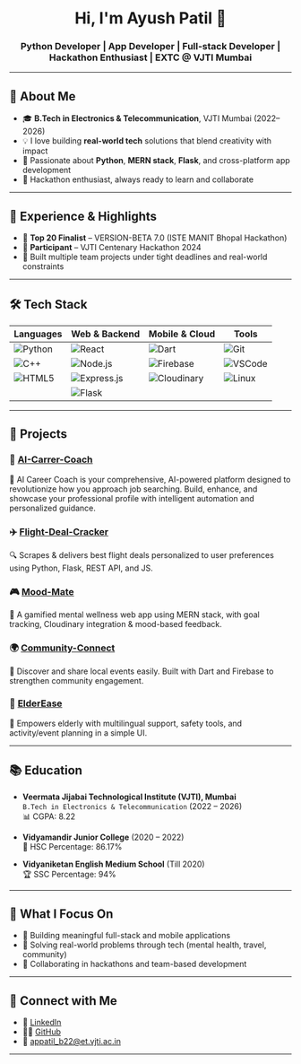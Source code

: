 <h1 align="center">Hi, I'm Ayush Patil 👋</h1>
<h3 align="center">Python Developer | App Developer | Full-stack Developer | Hackathon Enthusiast | EXTC @ VJTI Mumbai</h3>

---

## 🧠 About Me
- 🎓 **B.Tech in Electronics & Telecommunication**, VJTI Mumbai (2022–2026)  
- 💡 I love building **real-world tech** solutions that blend creativity with impact  
- 🤖 Passionate about **Python**, **MERN stack**, **Flask**, and cross-platform app development  
- 🏁 Hackathon enthusiast, always ready to learn and collaborate  

---

## 💼 Experience & Highlights
- 🥇 **Top 20 Finalist** – VERSION-BETA 7.0 (ISTE MANIT Bhopal Hackathon)  
- 🚀 **Participant** – VJTI Centenary Hackathon 2024  
- 👥 Built multiple team projects under tight deadlines and real-world constraints  

---

## 🛠️ Tech Stack

| Languages | Web & Backend | Mobile & Cloud | Tools |
|----------|---------------|----------------|-------|
| ![Python](https://img.shields.io/badge/-Python-blue?logo=python) | ![React](https://img.shields.io/badge/-React-black?logo=react) | ![Dart](https://img.shields.io/badge/-Dart-blue?logo=dart) | ![Git](https://img.shields.io/badge/-Git-black?logo=git) |
| ![C++](https://img.shields.io/badge/-C++-00599C?logo=c%2B%2B) | ![Node.js](https://img.shields.io/badge/-Node.js-green?logo=node.js) | ![Firebase](https://img.shields.io/badge/-Firebase-orange?logo=firebase) | ![VSCode](https://img.shields.io/badge/-VS%20Code-blue?logo=visual-studio-code) |
| ![HTML5](https://img.shields.io/badge/-HTML5-E34F26?logo=html5) | ![Express.js](https://img.shields.io/badge/-Express.js-grey?logo=express) | ![Cloudinary](https://img.shields.io/badge/-Cloudinary-lightblue?logo=cloudinary) | ![Linux](https://img.shields.io/badge/-Linux-black?logo=linux) |
|  | ![Flask](https://img.shields.io/badge/-Flask-white?logo=flask&logoColor=black) | | |

---

## 🚀 Projects

### 🤖 [AI-Carrer-Coach](https://github.com/AYUSH8208/AI_Coach)
🎯  AI Career Coach is your comprehensive, AI-powered platform designed to revolutionize how you approach job searching. Build, enhance, and showcase your professional profile with intelligent automation and personalized guidance.

### ✈️ [Flight-Deal-Cracker](https://github.com/AYUSH8208/Flight_Deal)
🔍 Scrapes & delivers best flight deals personalized to user preferences using Python, Flask, REST API, and JS.

### 🎮 [Mood-Mate](https://github.com/AYUSH8208/MoodMateWeb)
🧘 A gamified mental wellness web app using MERN stack, with goal tracking, Cloudinary integration & mood-based feedback.

### 🌍 [Community-Connect](https://github.com/AYUSH8208/community-connect)
📍 Discover and share local events easily. Built with Dart and Firebase to strengthen community engagement.

### 👵 [ElderEase](https://github.com/rutvikbangar/ElderEase)
👴 Empowers elderly with multilingual support, safety tools, and activity/event planning in a simple UI.

---

## 📚 Education

- **Veermata Jijabai Technological Institute (VJTI), Mumbai**  
  `B.Tech in Electronics & Telecommunication` (2022 – 2026)  
  📊 CGPA: 8.22

- **Vidyamandir Junior College** (2020 – 2022)  
  📘 HSC Percentage: 86.17%

- **Vidyaniketan English Medium School** (Till 2020)  
  🏆 SSC Percentage: 94%

---

## 🚀 What I Focus On
- 🔧 Building meaningful full-stack and mobile applications  
- 🧠 Solving real-world problems through tech (mental health, travel, community)  
- 🤝 Collaborating in hackathons and team-based development  

---

## 🔗 Connect with Me
- 💼 [LinkedIn](https://www.linkedin.com/in/ayush-patil-506184296/)
- 🧑‍💻 [GitHub](https://github.com/AYUSH8208)
- 📧 appatil_b22@et.vjti.ac.in

---
